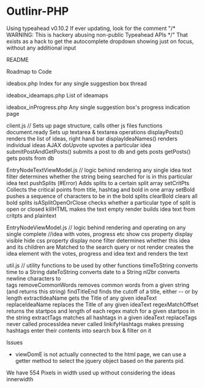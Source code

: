Outlinr-PHP
===========

Using typeahead v0.10.2
 If ever updating, look for the comment "/* WARNING: This is hackery abusing non-public Typeahead APIs */"
 That exists as a hack to get the autocomplete dropdown showing just on focus, without any additional input


 README

Roadmap to Code

ideabox.php
  Index for any single suggestion box thread

ideabox_ideamaps.php
  List of ideamaps

ideabox_inProgress.php
  Any single suggestion box's progress indication page


client.js // Sets up page structure, calls other js files functions
  document.ready
    Sets up textarea & textarea operations
  displayPosts()
    renders the list of ideas, right hand bar
  displayIdeaNames()
    renders individual ideas
  AJAX
    doUpvote
      upvotes a particular idea
    submitPostAndGetPosts()
      submits a post to db and gets posts
    getPosts()
      gets posts from db

EntryNodeTextViewModel.js // logic behind rendering any single idea text
  filter
    determines whether the string being searched for is in this particular idea text
  pushSplits (#Error)
    Adds splits to a certain split array
  setCritPts
    Collects the critical points from title, hashtag and bold in one array
  setBold
    pushes a sequence of characters to be in the bold splits
  clearBold
    clears all bold splits
  isASplitOpenOrClose
    checks whether a particular type of split is open or closed
  killHTML
    makes the text empty
  render
    builds idea text from critpts and plaintext



EntryNodeViewModel.js // logic behind rendering and operating on any single complete 
            //idea with votes, progress etc
  show
    css property display visible
  hide
    css property display none
  filter
    determines whether this idea and its children are Matched to the search query or not
  render
    creates the idea element with the votes, progress and idea text and renders the text

util.js // utility functions to be used by other functions
  timeToString
    converts time to a String
  dateToString
    converts date to a String
  nl2br
    converts newline characters to <br> tags
  removeCommonWords
    removes common words from a given string (and returns this string)
  findTitleEnd
    finds the cutoff of a title, either -- or by length
  extractIdeaName
    gets the Title of any given ideaText
  replaceIdeaName
    replaces the Title of any given ideaText
  regexMatchOffset
    returns the startpos and length of each regex match for a given startpos in the string
  extractTags
    matches all hashtags in a given ideaText
  replaceTags
    never called
  processIdea
    never called
  linkifyHashtags
    makes pressing hashtags enter their contents into search box & filter on it


Issues

  - viewDomE is not actually connected to the html page, we can use a getter method to select the jquery object based on the parents pid.

We have 554 Pixels in width used up without considering the ideas innerwidth